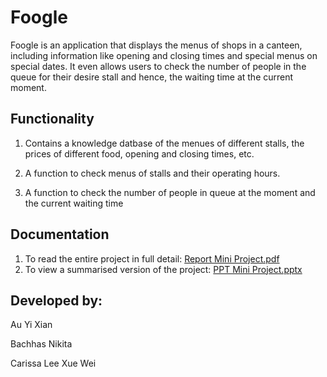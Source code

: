 # Foogle
Foogle is an application that displays the menus of shops in a canteen, including information like opening and closing times and special menus on special dates. It even allows users to check the number of people in the queue for their desire stall and hence, the waiting time at the current moment. 

## Functionality
1. Contains a knowledge datbase of the menues of different stalls, the prices of different food, opening and closing times, etc. 

2. A function to check menus of stalls and their operating hours. 

3. A function to check the number of people in queue at the moment and the current waiting time

## Documentation

1. To read the entire project in full detail: [Report Mini Project.pdf](https://github.com/nikita-bachhas/Foogle/blob/master/Report%20Mini%20Project.pdf)
2. To view a summarised version of the project: [PPT Mini Project.pptx](https://github.com/nikita-bachhas/Foogle/blob/master/PPT%20Mini%20Project.pptx)

## Developed by:
Au Yi Xian

Bachhas Nikita

Carissa Lee Xue Wei

